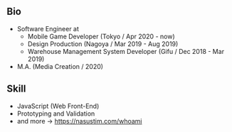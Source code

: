 ## Bio

- Software Engineer at
  - Mobile Game Developer (Tokyo / Apr 2020 - now)
  - Design Production (Nagoya / Mar 2019 - Aug 2019)
  - Warehouse Management System Developer (Gifu / Dec 2018 - Mar 2019)
- M.A. (Media Creation / 2020)

## Skill

- JavaScript (Web Front-End)
- Prototyping and Validation
- and more -> https://nasustim.com/whoami